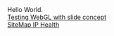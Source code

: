 <!DOCTYPE html>
<HTML lang="en">
	<HEAD>
		<TITLE>raaronshaw.github.io</TITLE>
	</HEAD>
		<BODY>
			Hello World.<br>
			<A HREF="Fabrication_Slide/Fabrication.html">Testing WebGL with slide concept</A><br>
			<A HREF="SiteMap_Health/index.html">SiteMap IP Health</A>
		</BODY>
</HTML>


